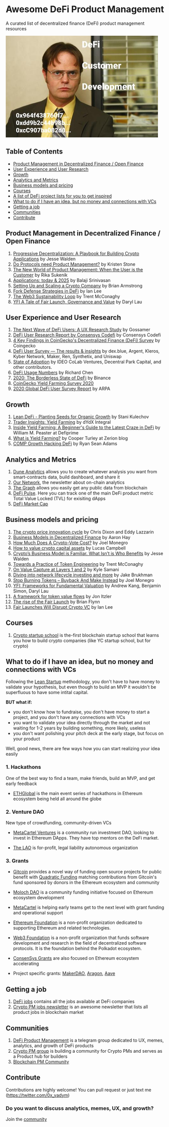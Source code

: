 # Awesome DeFi Product Management
A curated list of decentralized finance (DeFi) product management resources 

![DeFi Cust Dev](defi_cust_dev.jpg)

## Table of Contents
- [Product Management in Decentralized Finance / Open Finance](#Product-Management-in-Decentralized-Finance--Open-Finance)
- [User Experience and User Research](#User-Experience-and-User-Research)
- [Growth](#Growth)
- [Analytics and Metrics](#Analytics-and-Metrics)
- [Business models and pricing](#Business-models-and-pricing)
- [Courses](#Courses)
- [A list of DeFi project lists for you to get inspired](#A-list-of-DeFi-project-lists-for-you-to-get-inspired)
- [What to do if I have an idea, but no money and connections with VCs](#What-to-do-if-I-have-an-idea-but-no-money-and-connections-with-VCs)
- [Getting a job](#Getting-a-job)
- [Communities](#Communities)
- [Contribute](#Contribute)

## Product Management in Decentralized Finance / Open Finance
1. [Progressive Decentralization: A Playbook for Building Crypto Applications](https://a16z.com/2020/01/09/progressive-decentralization-crypto-product-management/) by Jesse Walden
2. [Do Protocols need Product Management?](https://medium.com/swlh/do-protocols-need-product-management-6c597d65faad) by Kristen Stone
3. [The New World of Product Management: When the User is the Customer](https://medium.com/@rika.sukenik6/the-new-world-of-product-management-when-the-user-is-the-customer-c74beba7dfaf) by Rika Sukenik
4. [Applications: today & 2025](https://youtu.be/3jPYk7ucrjo) by Balaji Srinivasan
5. [Setting Up and Scaling a Crypto Company](https://youtu.be/VL5V16HAjYA) by Brian Armstrong
6. [Fork Defense Strategies in DeFi](https://bankless.substack.com/p/fork-defense-strategies-in-defi) by Ian Lee
7. [The Web3 Sustainability Loop](https://blog.oceanprotocol.com/the-web3-sustainability-loop-b2a4097a36e) by Trent McConaghy
8. [YFI A Tale of Fair Launch, Governance and Value](https://insights.deribit.com/market-research/yfi-a-tale-of-fair-launch-governance-and-value/) by Daryl Lau

## User Experience and User Research
1. [The Next Wave of DeFi Users: A UX Research Study](https://medium.com/usegossamer/the-next-wave-of-defi-users-a-ux-research-study-f20f180c23a1) by Gossamer
2. [DeFi User Research Report by Consensys Codefi](https://pages.consensys.net/codefi-def-user-research-report) by Consensys Codefi
3. [4 Key Findings in CoinGecko's Decentralized Finance (DeFi) Survey](https://www.coingecko.com/buzz/defi-survey) by Coingecko
4. [DeFi User Survey — The results & insights](https://medium.com/dexdotblue/defi-usage-survey-the-results-insights-b3481275019b) by dex.blue, Argent, Kleros, Kyber Network, Maker, Ren, Synthetix, and Uniswap
5. [State of Adoption](https://www.stateofcrypto.report/) by IDEO CoLab Ventures, Decentral Park Capital, and other contributors.
6. [DeFi Usage Numbers](https://thecontrol.co/defi-usage-numbers-7e5e2cd5ab2e) by Richard Chen
7. [2020: The Borderless State of DeFi](https://research.binance.com/analysis/2020-borderless-state-of-defi) by Binance
8. [CoinGecko Yield Farming Survey 2020](https://www.coingecko.com/buzz/yield-farming-survey-2020)
9. [2020 Global DeFi User Survey Report](https://medium.com/@arpa/2020-global-defi-user-survey-report-2c08cc59c192) by ARPA

## Growth
1. [Lean DeFi - Planting Seeds for Organic Growth](https://www.youtube.com/watch?v=eNZitmMoOQw) by Stani Kulechov
2. [Trader Insights: Yield Farming](https://integral.dydx.exchange/yield-farming/) by dYdX Integral
3. [Inside Yield Farming: A Beginner's Guide to the Latest Craze in DeFi](https://defiprime.com/defi-yield-farming) by William M. Peaster at Defiprime
4. [What is Yield Farming?](https://blog.zerion.io/what-is-yield-farming-d28bbdd2c724) by Cooper Turley at Zerion blog
5. [COMP Growth Hacking DeFi](https://bankless.substack.com/p/-comp-growth-hacking-defi) by Ryan Sean Adams

## Analytics and Metrics
1. [Dune Analytics](https://www.duneanalytics.com/) allows you to create whatever analysis you want from smart-contracts data, build dashboard, and share it
2. [Our Network](https://ournetwork.substack.com), the newsletter about on-chain analytics
3. [The Graph](https://thegraph.com/) allows you easily get any public data from blockchain
4. [DeFi Pulse](https://defipulse.com/). Here you can track one of the main DeFi product metric Total Value Locked (TVL) for exisiting dApps
5. [DeFi Market Cap](https://defimarketcap.io/) 

## Business models and pricing
1. [The crypto price innovation cycle](https://a16z.com/2020/05/15/the-crypto-price-innovation-cycle/) by Chris Dixon and Eddy Lazzarin
2. [Business Models in Decentralized Finance](https://medium.com/coinmonks/business-models-in-decentralized-finance-d71604476825) by Aaron Hay
3. [How Much Does A Crypto-Vote Cost?](https://www.placeholder.vc/blog/2020/1/7/how-much-does-a-crypto-vote-cost) by Joel Monegro
4. [How to value crypto capital assets](https://bankless.substack.com/p/how-to-value-crypto-capital-assets) by Lucas Campbell
5. [Crypto’s Business Model is Familiar. What Isn’t is Who Benefits](https://a16z.com/2020/04/08/crypto-network-effects/) by Jesse Walden
5. [Towards a Practice of Token Engineering](https://blog.oceanprotocol.com/towards-a-practice-of-token-engineering-b02feeeff7ca) by 
Trent McConaghy
6. [On Value Capture at Layers 1 and 2](https://multicoin.capital/2019/03/14/on-value-capture-at-layers-1-and-2/) by Kyle Samani
7. [Diving into network lifecycle investing and more](https://blog.coinfund.io/diving-into-network-lifecycle-investing-and-more-bd44a1a94e1aP) by Jake Brukhman
8. [Stop Burning Tokens – Buyback And Make Instead](https://www.placeholder.vc/blog/2020/9/17/stop-burning-tokens-buyback-and-make-instead) by Joel Monegro
9. [YFI: Frameworks for Fundamental Valuation](https://www.mechanism.capital/yfi-frameworks-for-fundamental-valuation/) by Andrew Kang, Benjamin Simon, Daryl Lau
10. [A framework for token value flows](https://bankless.substack.com/p/a-framework-for-token-value-flows) by Jon Itzler
11. [The rise of the Fair Launch](https://jammsession.substack.com/p/the-rise-of-the-fair-launch) by Brian Flynn
12. [Fair Launches Will Disrupt Crypto VC](https://synthesis.substack.com/p/fair-launches-will-disrupt-crypto) by Ian Lee

## Courses
1. [Crypto startup school](https://a16z.com/crypto-startup-school/) is the-first blockchain startup school that learns you how to build crypto companies (like YC startup school, but for crypto)

## What to do if I have an idea, but no money and connections with VCs
Following the [Lean Startup](http://theleanstartup.com/principles) methodology, you don't have to have money to validate your hypothesis, but even though to build an MVP it wouldn't be superfluous to have some intital capital.

**BUT what if:**

- you don't know how to fundraise, you don't have money to start a project, and you don't have any connections with VCs
- you want to validate your idea directly through the market and not waiting for 1-2 years by building something, more likely, useless
- you don't want polishing your pitch deck at the early stage, but focus on your product

Well, good news, there are few ways how you can start realizing your idea easily

### 1. Hackathons

One of the best way to find a team, make friends, build an MVP, and get early feedback

- [ETHGlobal](https://www.ethglobal.co/#) is the main event series of hackathons in Ethereum ecosystem being held all around the globe

### 2. Venture DAO

New type of crowdfunding, community-driven VCs

- [MetaCartel Ventures](https://metacartel.xyz/) is a community run investment DAO, looking to invest in Ethereum DApps. They have top mentors on the DeFi market.

- [The LAO](https://www.thelao.io/) is for-profit, legal liability autonomous organization


### 3. Grants

- [Gitcoin](https://gitcoin.co/grants/) provides a novel  way of funding open source projects for public benefit with [Quadratic Funding](https://papers.ssrn.com/sol3/papers.cfm?abstract_id=3243656) matching contributions from Gitcoin's fund sponsored by donors in the Ethereum ecosystem and community

- [Moloch DAO](https://www.molochdao.com/) is a community funding initiative focused on Ethereum ecosystem development

- [MetaCartel](https://www.metacartel.org/) is helping early teams get to the next level with grant funding and operational support

- [Ethereum Foundation](https://ethereum.org/foundation/) is a non-profit organization dedicated to supporting Ethereum and related technologies.

- [Web3 Foundation](https://web3.foundation/grants/) is a non-profit organization that funds software development and research in the field of decentralized software protocols. It is the foundation behind the Polkadot ecosystem.

- [ConsenSys Grants](https://consensys.net/grants/) are also focused on Ethereum ecosystem accelerating 

- Project specific grants: [MakerDAO](https://community-development.makerdao.com/grants), [Aragon](https://github.com/aragon/nest), [Aave](https://medium.com/aave/aave-ecosystem-grants-88260ede1485)

## Getting a job
1. [DeFi jobs](https://www.defi.jobs/) contains all the jobs available at DeFi companies
2. [Crypto PM jobs newsletter](https://blockchainpm.substack.com/) is an awesome newsletter that lists all product jobs in blockchain market

## Communities
1. [DeFi Product Management](https://t.me/defiPM) is a telegram group dedicated to UX, memes, analytics, and growth of DeFi products
2. [Crypto PM group](https://discord.com/invite/sv7YYW8) is building a community for Crypto PMs and serves as a Product hub for builders
3. [Blockchain PM Community](https://t.me/BlockchainPMCommunity)

## Contribute
Contributions are highly welcome! You can pull request or just text me (https://twitter.com/0x_vadym)

### Do you want to discuss analytics, memes, UX, and growth?
Join the [community](https://t.me/defiPM)
